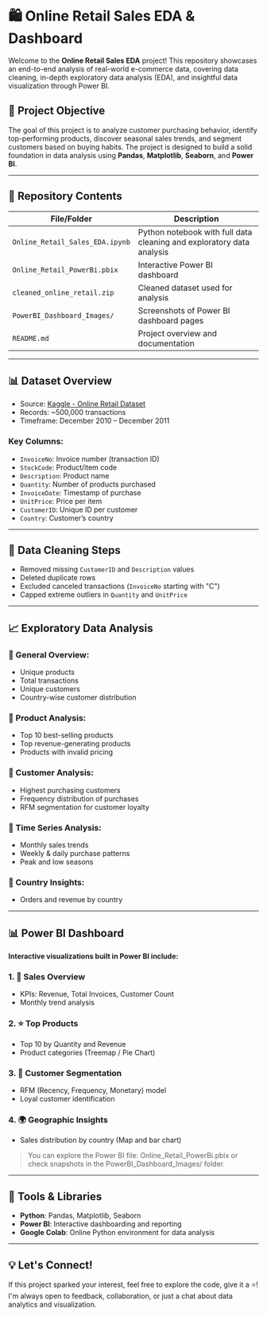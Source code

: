# 🛍️ Online Retail Sales EDA & Dashboard

Welcome to the **Online Retail Sales EDA** project! This repository showcases an end-to-end analysis of real-world e-commerce data, covering data cleaning, in-depth exploratory data analysis (EDA), and insightful data visualization through Power BI.

## 📌 Project Objective

The goal of this project is to analyze customer purchasing behavior, identify top-performing products, discover seasonal sales trends, and segment customers based on buying habits. The project is designed to build a solid foundation in data analysis using **Pandas**, **Matplotlib**, **Seaborn**, and **Power BI**.

---

## 📁 Repository Contents

| File/Folder                     | Description                                                           |
| ------------------------------- | --------------------------------------------------------------------- |
| `Online_Retail_Sales_EDA.ipynb` | Python notebook with full data cleaning and exploratory data analysis |
| `Online_Retail_PowerBi.pbix`    | Interactive Power BI dashboard                                        |
| `cleaned_online_retail.zip`     | Cleaned dataset used for analysis                                     |
| `PowerBI_Dashboard_Images/`     | Screenshots of Power BI dashboard pages                               |
| `README.md`                     | Project overview and documentation                        |

---

## 📊 Dataset Overview

* Source: [Kaggle - Online Retail Dataset](https://www.kaggle.com/datasets/lakshmi25npathi/online-retail-dataset)
* Records: \~500,000 transactions
* Timeframe: December 2010 – December 2011

### Key Columns:

* `InvoiceNo`: Invoice number (transaction ID)
* `StockCode`: Product/item code
* `Description`: Product name
* `Quantity`: Number of products purchased
* `InvoiceDate`: Timestamp of purchase
* `UnitPrice`: Price per item
* `CustomerID`: Unique ID per customer
* `Country`: Customer’s country

---

## 🧹 Data Cleaning Steps

* Removed missing `CustomerID` and `Description` values
* Deleted duplicate rows
* Excluded canceled transactions (`InvoiceNo` starting with "C")
* Capped extreme outliers in `Quantity` and `UnitPrice`

---

## 📈 Exploratory Data Analysis

### 🔹 General Overview:

* Unique products
* Total transactions
* Unique customers
* Country-wise customer distribution

### 🔹 Product Analysis:

* Top 10 best-selling products
* Top revenue-generating products
* Products with invalid pricing

### 🔹 Customer Analysis:

* Highest purchasing customers
* Frequency distribution of purchases
* RFM segmentation for customer loyalty

### 🔹 Time Series Analysis:

* Monthly sales trends
* Weekly & daily purchase patterns
* Peak and low seasons

### 🔹 Country Insights:

* Orders and revenue by country

---

## 📊 Power BI Dashboard

**Interactive visualizations built in Power BI include:**

### 1. 📌 Sales Overview

* KPIs: Revenue, Total Invoices, Customer Count
* Monthly trend analysis

### 2. ⭐ Top Products

* Top 10 by Quantity and Revenue
* Product categories (Treemap / Pie Chart)

### 3. 👤 Customer Segmentation

* RFM (Recency, Frequency, Monetary) model
* Loyal customer identification

### 4. 🌍 Geographic Insights

* Sales distribution by country (Map and bar chart)

> You can explore the Power BI file: Online_Retail_PowerBi.pbix or check snapshots in the PowerBI_Dashboard_Images/ folder.

---

## 🚀 Tools & Libraries

* **Python**: Pandas, Matplotlib, Seaborn
* **Power BI**: Interactive dashboarding and reporting
* **Google Colab**: Online Python environment for data analysis


---

## 💡 Let's Connect!

If this project sparked your interest, feel free to explore the code, give it a ⭐! I'm always open to feedback, collaboration, or just a chat about data analytics and visualization.

